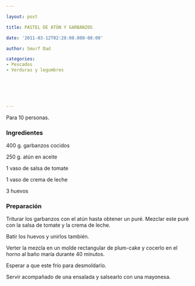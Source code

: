```yaml
---

layout: post

title: PASTEL DE ATÚN Y GARBANZOS

date: '2011-03-12T02:28:00.000-08:00'

author: Smurf Dad

categories:
- Pescados
- Verduras y legumbres






---
```


Para 10 personas.

<h3>Ingredientes</h3>

400 g. garbanzos cocidos

250 g. atún en aceite

1 vaso de salsa de tomate

1 vaso de crema de leche

3 huevos

<h3>Preparación</h3>

Triturar los garbanzos con el atún hasta obtener un puré. Mezclar este puré con la salsa de tomate y la crema de leche.

Batir los huevos y unirlos también.

Verter la mezcla en un molde rectangular de plum-cake y cocerlo en el horno al baño maría durante 40 minutos.

Esperar a que este frío para desmoldarlo.

Servir acompañado de una ensalada y salsearlo con una mayonesa.